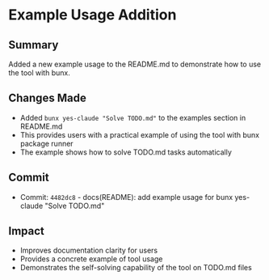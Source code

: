 # Example Usage Addition

## Summary
Added a new example usage to the README.md to demonstrate how to use the tool with bunx.

## Changes Made
- Added `bunx yes-claude "Solve TODO.md"` to the examples section in README.md
- This provides users with a practical example of using the tool with bunx package runner
- The example shows how to solve TODO.md tasks automatically

## Commit
- Commit: `4482dc8` - docs(README): add example usage for bunx yes-claude "Solve TODO.md"

## Impact
- Improves documentation clarity for users
- Provides a concrete example of tool usage
- Demonstrates the self-solving capability of the tool on TODO.md files